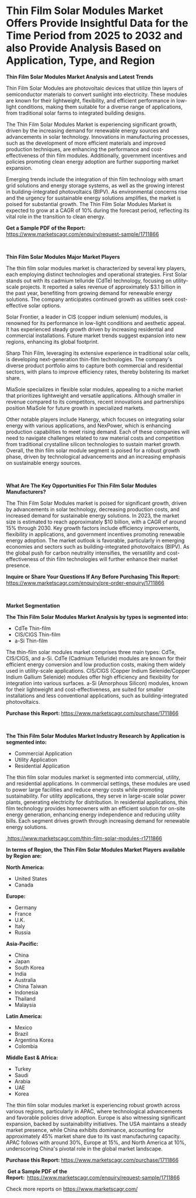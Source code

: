 <p><h1>Thin Film Solar Modules Market Offers Provide Insightful Data for the Time Period from 2025 to 2032 and also Provide Analysis Based on Application, Type, and Region</h1></p><p><strong>Thin Film Solar Modules Market Analysis and Latest Trends</strong></p>
<p><p>Thin Film Solar Modules are photovoltaic devices that utilize thin layers of semiconductor materials to convert sunlight into electricity. These modules are known for their lightweight, flexibility, and efficient performance in low-light conditions, making them suitable for a diverse range of applications, from traditional solar farms to integrated building designs. </p><p>The Thin Film Solar Modules Market is experiencing significant growth, driven by the increasing demand for renewable energy sources and advancements in solar technology. Innovations in manufacturing processes, such as the development of more efficient materials and improved production techniques, are enhancing the performance and cost-effectiveness of thin film modules. Additionally, government incentives and policies promoting clean energy adoption are further supporting market expansion.</p><p>Emerging trends include the integration of thin film technology with smart grid solutions and energy storage systems, as well as the growing interest in building-integrated photovoltaics (BIPV). As environmental concerns rise and the urgency for sustainable energy solutions amplifies, the market is poised for substantial growth. The Thin Film Solar Modules Market is expected to grow at a CAGR of 10% during the forecast period, reflecting its vital role in the transition to clean energy.</p></p>
<p><strong>Get a Sample PDF of the Report:&nbsp;</strong> <a href="https://www.marketscagr.com/enquiry/request-sample/1711866?utm_campaign=2944&utm_medium=2&utm_source=Github&utm_content=ia&utm_term=27032025&utm_id=thin-film-solar-modules">https://www.marketscagr.com/enquiry/request-sample/1711866</a></p>
<p>&nbsp;</p>
<p><strong>Thin Film Solar Modules Major Market Players</strong></p>
<p><p>The thin film solar modules market is characterized by several key players, each employing distinct technologies and operational strategies. First Solar stands out with its cadmium telluride (CdTe) technology, focusing on utility-scale projects. It reported a sales revenue of approximately $3.1 billion in the past year, benefiting from growing demand for renewable energy solutions. The company anticipates continued growth as utilities seek cost-effective solar options.</p><p>Solar Frontier, a leader in CIS (copper indium selenium) modules, is renowned for its performance in low-light conditions and aesthetic appeal. It has experienced steady growth driven by increasing residential and commercial installations. Future market trends suggest expansion into new regions, enhancing its global footprint.</p><p>Sharp Thin Film, leveraging its extensive experience in traditional solar cells, is developing next-generation thin-film technologies. The company's diverse product portfolio aims to capture both commercial and residential sectors, with plans to improve efficiency rates, thereby bolstering its market share.</p><p>MiaSole specializes in flexible solar modules, appealing to a niche market that prioritizes lightweight and versatile applications. Although smaller in revenue compared to its competitors, recent innovations and partnerships position MiaSole for future growth in specialized markets.</p><p>Other notable players include Hanergy, which focuses on integrating solar energy with various applications, and NexPower, which is enhancing production capabilities to meet rising demand. Each of these companies will need to navigate challenges related to raw material costs and competition from traditional crystalline silicon technologies to sustain market growth. Overall, the thin film solar module segment is poised for a robust growth phase, driven by technological advancements and an increasing emphasis on sustainable energy sources.</p></p>
<p>&nbsp;</p>
<p><strong>What Are The Key Opportunities For Thin Film Solar Modules Manufacturers?</strong></p>
<p><p>The Thin Film Solar Modules market is poised for significant growth, driven by advancements in solar technology, decreasing production costs, and increased demand for sustainable energy solutions. In 2023, the market size is estimated to reach approximately $10 billion, with a CAGR of around 15% through 2030. Key growth factors include efficiency improvements, flexibility in applications, and government incentives promoting renewable energy adoption. The market outlook is favorable, particularly in emerging economies and sectors such as building-integrated photovoltaics (BIPV). As the global push for carbon neutrality intensifies, the versatility and cost-effectiveness of thin film technologies will further enhance their market presence.</p></p>
<p><strong>Inquire or Share Your Questions If Any Before Purchasing This Report:</strong> <a href="https://www.marketscagr.com/enquiry/pre-order-enquiry/1711866?utm_campaign=2944&utm_medium=2&utm_source=Github&utm_content=ia&utm_term=27032025&utm_id=thin-film-solar-modules">https://www.marketscagr.com/enquiry/pre-order-enquiry/1711866</a></p>
<p>&nbsp;</p>
<p><strong>Market Segmentation</strong></p>
<p><strong>The Thin Film Solar Modules Market Analysis by types is segmented into:</strong></p>
<p><ul><li>CdTe Thin-film</li><li>CIS/CIGS Thin-film</li><li>a-Si Thin-film</li></ul></p>
<p><p>The thin-film solar modules market comprises three main types: CdTe, CIS/CIGS, and a-Si. CdTe (Cadmium Telluride) modules are known for their efficient energy conversion and low production costs, making them widely used in utility-scale applications. CIS/CIGS (Copper Indium Selenide/Copper Indium Gallium Selenide) modules offer high efficiency and flexibility for integration into various surfaces. a-Si (Amorphous Silicon) modules, known for their lightweight and cost-effectiveness, are suited for smaller installations and less conventional applications, such as building-integrated photovoltaics.</p></p>
<p><strong>Purchase this Report:&nbsp;</strong><a href="https://www.marketscagr.com/purchase/1711866?utm_campaign=2944&utm_medium=2&utm_source=Github&utm_content=ia&utm_term=27032025&utm_id=thin-film-solar-modules">https://www.marketscagr.com/purchase/1711866</a></p>
<p>&nbsp;</p>
<p><strong>The Thin Film Solar Modules Market Industry Research by Application is segmented into:</strong></p>
<p><ul><li>Commercial Application</li><li>Utility Application</li><li>Residential Application</li></ul></p>
<p><p>The thin film solar modules market is segmented into commercial, utility, and residential applications. In commercial settings, these modules are used to power large facilities and reduce energy costs while promoting sustainability. For utility applications, they serve in large-scale solar power plants, generating electricity for distribution. In residential applications, thin film technology provides homeowners with an efficient solution for on-site energy generation, enhancing energy independence and reducing utility bills. Each segment drives growth through increasing demand for renewable energy solutions.</p></p>
<p><a href="https://www.marketscagr.com/thin-film-solar-modules-r1711866?utm_campaign=2944&utm_medium=2&utm_source=Github&utm_content=ia&utm_term=27032025&utm_id=thin-film-solar-modules">&nbsp;https://www.marketscagr.com/thin-film-solar-modules-r1711866</a></p>
<p><strong>In terms of Region, the Thin Film Solar Modules Market Players available by Region are:</strong></p>
<p>
    <p> <strong> North America: </strong>
        <ul>
            <li>United States</li>
            <li>Canada</li>
        </ul>
        </p> 
    <p> <strong> Europe: </strong>
        <ul>
            <li>Germany</li>
            <li>France</li>
            <li>U.K.</li>
            <li>Italy</li>
            <li>Russia</li>
        </ul>
        </p> 
    <p> <strong> Asia-Pacific: </strong>
        <ul>
            <li>China</li>
            <li>Japan</li>
            <li>South Korea</li>
            <li>India</li>
            <li>Australia</li>
            <li>China Taiwan</li>
            <li>Indonesia</li>
            <li>Thailand</li>
            <li>Malaysia</li>
        </ul>
        </p> 
    <p> <strong> Latin America: </strong>
        <ul>
            <li>Mexico</li>
            <li>Brazil</li>
            <li>Argentina Korea</li>
            <li>Colombia</li>
        </ul>
        </p> 
    <p> <strong> Middle East & Africa: </strong>
        <ul>
            <li>Turkey</li>
            <li>Saudi</li>
            <li>Arabia</li>
            <li>UAE</li>
            <li>Korea</li>
        </ul>
    </p>
    </p>
<p><p>The thin film solar modules market is experiencing robust growth across various regions, particularly in APAC, where technological advancements and favorable policies drive adoption. Europe is also witnessing significant expansion, backed by sustainability initiatives. The USA maintains a steady market presence, while China exhibits dominance, accounting for approximately 45% market share due to its vast manufacturing capacity. APAC follows with around 30%, Europe at 15%, and North America at 10%, underscoring China's pivotal role in the global market landscape.</p></p>
<p><strong>Purchase this Report: </strong><a href="https://www.marketscagr.com/purchase/1711866?utm_campaign=2944&utm_medium=2&utm_source=Github&utm_content=ia&utm_term=27032025&utm_id=thin-film-solar-modules">https://www.marketscagr.com/purchase/1711866</a></p>
<p>&nbsp;<strong>Get a Sample PDF of the Report:&nbsp;&nbsp;</strong><a href="https://www.marketscagr.com/enquiry/request-sample/1711866?utm_campaign=2944&utm_medium=2&utm_source=Github&utm_content=ia&utm_term=27032025&utm_id=thin-film-solar-modules">https://www.marketscagr.com/enquiry/request-sample/1711866</a></p>
<p><strong></strong></p>
<p>Check more reports on <a href="https://www.marketscagr.com/?utm_campaign=2944&utm_medium=2&utm_source=Github&utm_content=ia&utm_term=27032025&utm_id=thin-film-solar-modules">https://www.marketscagr.com/</a></p>
